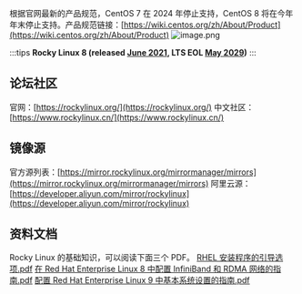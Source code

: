 根据官网最新的产品规范，CentOS 7 在 2024 年停止支持，CentOS 8 将在今年年末停止支持。产品规范链接：[https://wiki.centos.org/zh/About/Product](https://wiki.centos.org/zh/About/Product)
![image.png](https://shub-1251708715.cos.ap-guangzhou.myqcloud.com/elog-cookbook-img/Fu0JN7Zh4-HTqsIrrd4i_dkLUB5l.png)

:::tips
**Rocky Linux 8 (released **[**June 2021**](https://forums.rockylinux.org/t/rocky-linux-8-4-available-now/3015)**, LTS EOL **[**May 2029**](https://forums.rockylinux.org/t/what-is-eol-of-rl8/3316)**)**
:::

## 论坛社区

官网：[https://rockylinux.org/](https://rockylinux.org/)
中文社区：[https://www.rockylinux.cn/](https://www.rockylinux.cn/)

## 镜像源

官方源列表：[https://mirror.rockylinux.org/mirrormanager/mirrors](https://mirror.rockylinux.org/mirrormanager/mirrors)
阿里云源：[https://developer.aliyun.com/mirror/rockylinux](https://developer.aliyun.com/mirror/rockylinux)

## 资料文档

Rocky Linux 的基础知识，可以阅读下面三个 PDF。
[RHEL 安装程序的引导选项.pdf](https://www.yuque.com/attachments/yuque/0/2023/pdf/126032/1684287766015-55bcc398-3f4f-43da-8619-304e216fb3ab.pdf)
[在 Red Hat Enterprise Linux 8 中配置 InfiniBand 和 RDMA 网络的指南.pdf](https://www.yuque.com/attachments/yuque/0/2023/pdf/126032/1684287807849-fd5169b0-3d12-4b1c-8133-8764259201a6.pdf)
[配置 Red Hat Enterprise Linux 9 中基本系统设置的指南.pdf](https://www.yuque.com/attachments/yuque/0/2023/pdf/126032/1684287824129-2584dc32-9e9e-4411-bcaa-fa1dbaa72655.pdf)
